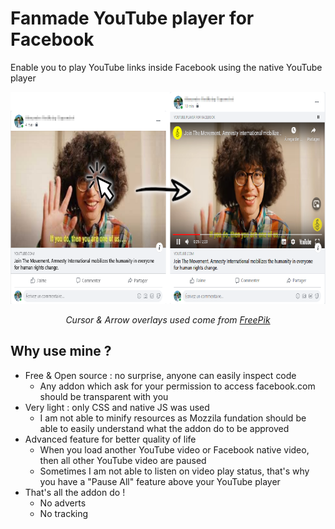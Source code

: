 # Fanmade YouTube player for Facebook
Enable you to play YouTube links inside Facebook using the native YouTube player

<p align="center">
  <img width="730" height="339" src="https://github.com/RedRelay/YouTube-player-For-Facebook/blob/master/YT4FB.png?raw=true" alt="Addon preview">
<p align="center"><i>Cursor & Arrow overlays used come from <a href="https://www.freepik.com/" target="_blank">FreePik</a></i></p>
</p>

## Why use mine ?

* Free & Open source : no surprise, anyone can easily inspect code
    * Any addon which ask for your permission to access facebook.com should be transparent with you
* Very light : only CSS and native JS was used
    * I am not able to minify resources as Mozzila fundation should be able to easily understand what the addon do to be approved
* Advanced feature for better quality of life
    * When you load another YouTube video or Facebook native video, then all other YouTube video are paused
    * Sometimes I am not able to listen on video play status, that's why you have a "Pause All" feature above your YouTube player
* That's all the addon do !
    * No adverts
    * No tracking
